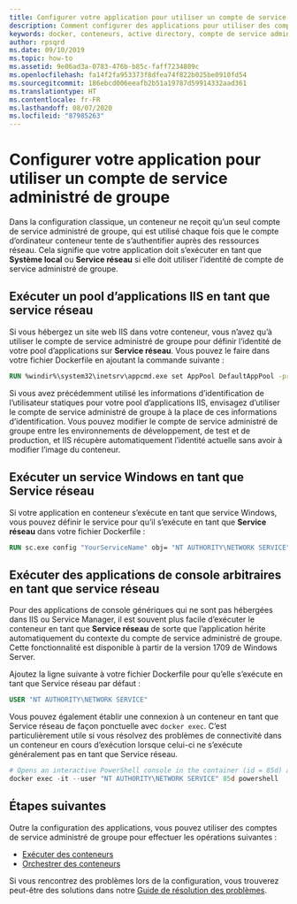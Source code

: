 ```yaml
---
title: Configurer votre application pour utiliser un compte de service administré de groupe
description: Comment configurer des applications pour utiliser des comptes de service administré de groupe pour des conteneurs Windows.
keywords: docker, conteneurs, active directory, compte de service administré de groupe, applis, applications, comptes de service administrés de groupe, configuration
author: rpsqrd
ms.date: 09/10/2019
ms.topic: how-to
ms.assetid: 9e06ad3a-0783-476b-b85c-faff7234809c
ms.openlocfilehash: fa14f2fa953373f8dfea74f822b025be0910fd54
ms.sourcegitcommit: 186ebcd006eeafb2b51a19787d59914332aad361
ms.translationtype: HT
ms.contentlocale: fr-FR
ms.lasthandoff: 08/07/2020
ms.locfileid: "87985263"
---
```

# <a name="configure-your-app-to-use-a-gmsa"></a>Configurer votre application pour utiliser un compte de service administré de groupe

Dans la configuration classique, un conteneur ne reçoit qu’un seul compte de service administré de groupe, qui est utilisé chaque fois que le compte d’ordinateur conteneur tente de s’authentifier auprès des ressources réseau. Cela signifie que votre application doit s’exécuter en tant que **Système local** ou **Service réseau** si elle doit utiliser l’identité de compte de service administré de groupe.

## <a name="run-an-iis-app-pool-as-network-service"></a>Exécuter un pool d’applications IIS en tant que service réseau

Si vous hébergez un site web IIS dans votre conteneur, vous n’avez qu’à utiliser le compte de service administré de groupe pour définir l’identité de votre pool d’applications sur **Service réseau**. Vous pouvez le faire dans votre fichier Dockerfile en ajoutant la commande suivante :

```dockerfile
RUN %windir%\system32\inetsrv\appcmd.exe set AppPool DefaultAppPool -processModel.identityType:NetworkService
```

Si vous avez précédemment utilisé les informations d’identification de l’utilisateur statiques pour votre pool d’applications IIS, envisagez d’utiliser le compte de service administré de groupe à la place de ces informations d’identification. Vous pouvez modifier le compte de service administré de groupe entre les environnements de développement, de test et de production, et IIS récupère automatiquement l’identité actuelle sans avoir à modifier l’image du conteneur.

## <a name="run-a-windows-service-as-network-service"></a>Exécuter un service Windows en tant que Service réseau

Si votre application en conteneur s’exécute en tant que service Windows, vous pouvez définir le service pour qu’il s’exécute en tant que **Service réseau** dans votre fichier Dockerfile :

```dockerfile
RUN sc.exe config "YourServiceName" obj= "NT AUTHORITY\NETWORK SERVICE" password= ""
```

## <a name="run-arbitrary-console-apps-as-network-service"></a>Exécuter des applications de console arbitraires en tant que service réseau

Pour des applications de console génériques qui ne sont pas hébergées dans IIS ou Service Manager, il est souvent plus facile d’exécuter le conteneur en tant que **Service réseau** de sorte que l’application hérite automatiquement du contexte du compte de service administré de groupe. Cette fonctionnalité est disponible à partir de la version 1709 de Windows Server.

Ajoutez la ligne suivante à votre fichier Dockerfile pour qu’elle s’exécute en tant que Service réseau par défaut :

```dockerfile
USER "NT AUTHORITY\NETWORK SERVICE"
```

Vous pouvez également établir une connexion à un conteneur en tant que Service réseau de façon ponctuelle avec `docker exec`. C’est particulièrement utile si vous résolvez des problèmes de connectivité dans un conteneur en cours d’exécution lorsque celui-ci ne s’exécute généralement pas en tant que Service réseau.

```powershell
# Opens an interactive PowerShell console in the container (id = 85d) as the Network Service account
docker exec -it --user "NT AUTHORITY\NETWORK SERVICE" 85d powershell
```

## <a name="next-steps"></a>Étapes suivantes

Outre la configuration des applications, vous pouvez utiliser des comptes de service administré de groupe pour effectuer les opérations suivantes :

- [Exécuter des conteneurs](gmsa-run-container.md)
- [Orchestrer des conteneurs](gmsa-orchestrate-containers.md)

Si vous rencontrez des problèmes lors de la configuration, vous trouverez peut-être des solutions dans notre [Guide de résolution des problèmes](gmsa-troubleshooting.md).
